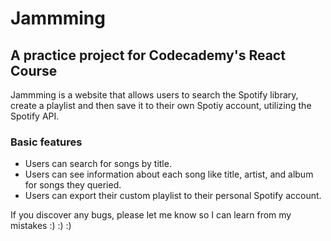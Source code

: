 # Jammming

## A practice project for Codecademy's React Course

Jammming is a website that allows users to search the Spotify library, create a playlist and then save it to their own Spotiy account, utilizing the Spotify API.

### Basic features
* Users can search for songs by title.
* Users can see information about each song like title, artist, and album for songs they queried.
* Users can export their custom playlist to their personal Spotify account.

If you discover any bugs, please let me know so I can learn from my mistakes :) :) :)